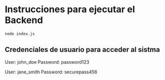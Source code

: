 # Instrucciones para ejecutar el Backend

```bash
node index.js
```

## Credenciales de usuario para acceder al sistma

User: john_doe
Password: password123

User: jane_smith
Password: securepass456
